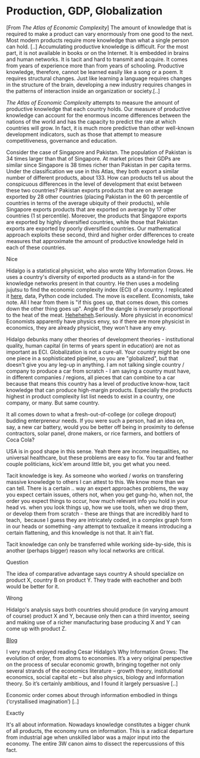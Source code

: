 # Production, GDP, Globalization

[From *The Atlas of Economic Complexity*] The amount of knowledge that
is required to make a product can vary enormously from one good to the
next. Most modern products require more knowledge than what a single
person can hold. [..] Accumulating productive knowledge is
difficult. For the most part, it is not available in books or on the
Internet. It is embedded in brains and human networks. It is tacit and
hard to transmit and acquire. It comes from years of experience more
than from years of schooling. Productive knowledge, therefore, cannot
be learned easily like a song or a poem. It requires structural
changes. Just like learning a language requires changes in the
structure of the brain, developing a new industry requires changes in
the patterns of interaction inside an organization or society.[..]

*The Atlas of Economic Complexity* attempts to measure the amount of
productive knowledge that each country holds. Our measure of
productive knowledge can account for the enormous income differences
between the nations of the world and has the capacity to predict the
rate at which countries will grow. In fact, it is much more predictive
than other well-known development indicators, such as those that
attempt to measure competitiveness, governance and education.

Consider the case of Singapore and Pakistan. The population of
Pakistan is 34 times larger than that of Singapore. At market prices
their GDPs are similar since Singapore is 38 times richer than
Pakistan in per capita terms. Under the classification we use in this
Atlas, they both export a similar number of different products, about
133. How can products tell us about the conspicuous differences in the
level of development that exist between these two countries? Pakistan
exports products that are on average exported by 28 other countries
(placing Pakistan in the 60 th percentile of countries in terms of the
average ubiquity of their products), while Singapore exports products
that are exported on average by 17 other countries (1 st
percentile). Moreover, the products that Singapore exports are
exported by highly diversified countries, while those that Pakistan
exports are exported by poorly diversified countries. Our mathematical
approach exploits these second, third and higher order differences to
create measures that approximate the amount of productive knowledge
held in each of these countries.

Nice

Hidalgo is a statistical physicist, who also wrote Why Information
Grows. He uses a country's diversity of exported products as a
stand-in for the knowledge networks present in that country. He then
uses a modeling jujutsu to find the economic complexity index (ECI) of
a country. I replicated it
[here](https://www.dropbox.com/s/1n3hu9cpzu71z37/hidalgo.zip?dl=1),
data, Python code included. The move is excellent. Economists, take
note. All I hear from them is "if this goes up, that comes down, this
comes down the other thing goes up". Angle of the dangle is inversely
proportional to the heat of the
meat. [Heheheheh](https://youtu.be/F3NtIgunIc4?t=52).Seriously. More
physicist in economics! Economists apparently have physics envy, so if
there are more physicist in economics, they are already physicist,
they won't have any envy.

Hidalgo debunks many other theories of development theories -
institutional quality, human capital (in terms of years spent in
education) are not as important as ECI. Globalization is not a
cure-all. Your country might be one one piece in a sophisticated
pipeline, so you are "globalized", but that doesn't give you any
leg-up in anything. I am not talking single country / company to
produce a car from scratch - I am saying a country must have, in
different companies / regions, all pieces that can combine to a car
because that means this country has a level of productive know-how,
tacit knowledge that can produce high-margin products. Especially the
products highest in product complexity list list needs to exist in a
country, one company, or many. But same country.

It all comes down to what a fresh-out-of-college (or college dropout)
budding enterpreneur needs. If you were such a person, had an idea on,
say, a new car battery, would you be better off being in proximity to
defense contractors, solar panel, drone makers, or rice farmers, and
bottlers of Coca Cola?

USA is in good shape in this sense. Yeah there are income
inequalities, no universal healthcare, but these problems are easy to
fix. You tar and feather couple politicians, kick'em around little
bit, you get what you need.

Tacit knowledge is key. As someone who worked / works on transfering
massive knowledge to others I can attest to this. We know more than we
can tell. There is a certain .. way an expert approaches problems, the
way you expect certain issues, others not, when you get gung-ho, when
not, the order you expect things to occur, how much relevant info you
hold in your head vs. when you look things up, how we use tools, when
we drop them, or develop them from scratch - these are things that are
incredibly hard to teach,  because I guess they are intricately coded,
in a complex graph form in our heads or something -any attempt to
textualize it means introducing a certain flattening, and this
knowledge is not that. It ain't flat.

Tacit knowledge can only be transferred while working side-by-side,
this is another (perhaps bigger) reason why local networks are
critical.

Question

The idea of comparative advantage says country A should specialize on product X, country B on product Y. They trade with eachother and both would be better for it.

Wrong

Hidalgo's analysis says both countries should produce (in varying
amount of course) product X and Y, because only then can a third
inventor, seeing and making use of a richer manufacturing base
producing X and Y can come up with product Z.

[Blog](http://www.enlightenmenteconomics.com/blog/index.php/2015/06/the-information-economy/)

I very much enjoyed reading Cesar Hidalgo’s Why Information Grows: The
evolution of order, from atoms to economies. It’s a very original
perspective on the process of secular economic growth, bringing
together not only several strands of the economics literature – growth
theory, institutional economics, social capital etc – but also
physics, biology and information theory. So it’s certainly ambitious,
and I found it largely persuasive [..]

Economic order comes about through information embodied in things
(‘crystallised imagination’) [..]

Exactly

It's all about information. Nowadays knowledge constitutes a bigger
chunk of all products, the economy runs on information. This is a
radical departure from industrial age when unskilled labor was a major
input into the economy. The entire 3W canon aims to dissect the
repercussions of this fact.












